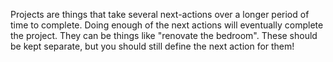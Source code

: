 Projects are things that take several next-actions over a longer period of time to complete. Doing enough of the next actions will eventually complete the project. They can be things like "renovate the bedroom". These should be kept separate, but you should still define the next action for them!